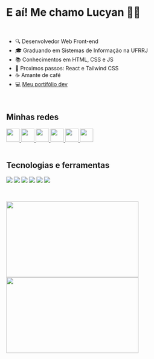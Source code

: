  <h1>E aí! Me chamo Lucyan 👋🏾</h1>
</br>

- 🔍 Desenvolvedor Web Front-end
- 🎓 Graduando em Sistemas de Informação na UFRRJ
- 📚 Conhecimentos em HTML, CSS e JS
- 🎯 Proximos passos: React e Tailwind CSS
- ☕ Amante de café
- 💻 [Meu portifólio dev](https://lucyanovidio.vercel.app)

<br>
<div>
  
  <h2>Minhas redes</h2>
  <div>
    <a href="https://linkedin.com/in/lucyanovidio">
      <img width="35px" src="https://img.icons8.com/color/48/000000/linkedin-2--v1.png" />
    </a>
    <a href="https://instagram.com/lucyanovidio">
      <img width="35px" src="https://img.icons8.com/fluency/48/000000/instagram-new.png" />
    </a>
    <a href="https://twitter.com/lucyanovidio">
      <img width="35px" src="https://img.icons8.com/color/48/000000/twitter--v1.png" />
    </a>
    <a href="https://api.whatsapp.com/send?phone=5521971602369&text=E%20aí!%20Vim%20do%20teu%20Github.%20Bora%20bater%20um%20papo?">
      <img width="35px" src="https://img.icons8.com/color/48/000000/whatsapp--v1.png" />
    </a>
    <a href="https://discord.com/users/803410251427872779">
      <img width="35px" src="https://img.icons8.com/fluency/48/000000/discord-logo.png" />
    </a>
    <a href="https://lucyanovidio.vercel.app">
      <img width="35px" src="https://img.icons8.com/fluency/48/000000/laptop.png" />
    </a>
  </div>
  <br>
  
  <h2>Tecnologias e ferramentas</h2>
  <div>
    <img src="https://img.shields.io/badge/HTML5-E34F26?style=for-the-badge&logo=html5&logoColor=white" />
    <img src="https://img.shields.io/badge/CSS3-1572B6?style=for-the-badge&logo=css3&logoColor=white" />
    <img src="https://img.shields.io/badge/JavaScript-F7DF1E?style=for-the-badge&logo=javascript&logoColor=black" />
    <img src="https://img.shields.io/badge/GIT-E44C30?style=for-the-badge&logo=git&logoColor=white" />
    <img src="https://img.shields.io/badge/GitHub-100000?style=for-the-badge&logo=github&logoColor=white" />
    <img src="https://img.shields.io/badge/Visual_Studio_Code-0078D4?style=for-the-badge&logo=visual%20studio%20code&logoColor=white" />
  </div>
  <br>
  
  ##
  <div>
    <img height="200px" width="350px" src="https://github-readme-stats.vercel.app/api?username=lucyanovidio&show_icons=true&theme=blue-green&include_all_commits=true&count_private=true"/>
    <img height="200px" width="350px" src="https://github-readme-stats.vercel.app/api/top-langs/?username=lucyanovidio&layout=compact&langs_count=7&theme=blue-green"/>
  </div>
  
</div>
